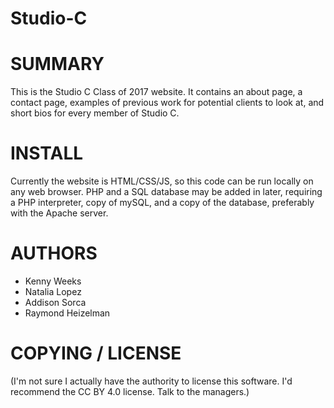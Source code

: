 # Studio-C

<h1>SUMMARY</h1>
This is the Studio C Class of 2017 website. It contains an about page, a contact page, examples of previous work for potential clients to look at, and short bios for every member of Studio C.

<h1>INSTALL</h1>
Currently the website is HTML/CSS/JS, so this code can be run locally on any web browser. PHP and a SQL database may be added in later, requiring a PHP interpreter, copy of mySQL, and a copy of the database, preferably with the Apache server.

<h1>AUTHORS</h1>
<ul>
    <li>Kenny Weeks</li>
    <li>Natalia Lopez</li>
    <li>Addison Sorca</li>
    <li>Raymond Heizelman</li>
</ul>

<h1>COPYING / LICENSE</h1>
(I'm not sure I actually have the authority to license this software. I'd recommend the CC BY 4.0 license. Talk to the managers.)
